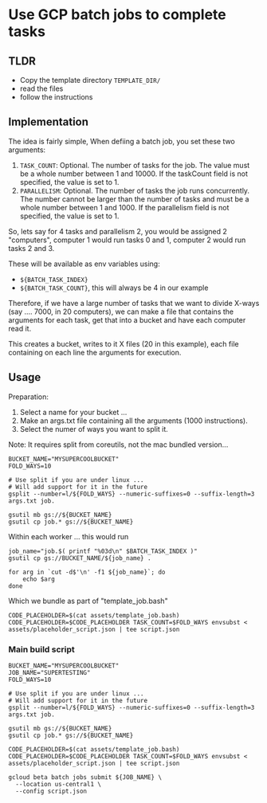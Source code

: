 
# Use GCP batch jobs to complete tasks

## TLDR

- Copy the template directory `TEMPLATE_DIR/`
- read the files
- follow the instructions

## Implementation

The idea is fairly simple,
When defiing a batch job, you set these two arguments:

1. `TASK_COUNT`: Optional. The number of tasks for the job. The value must be a whole number between 1 and 10000. If the taskCount field is not specified, the value is set to 1.
2. `PARALLELISM`: Optional. The number of tasks the job runs concurrently. The number cannot be larger than the number of tasks and must be a whole number between 1 and 1000. If the parallelism field is not specified, the value is set to 1.

So, lets say for 4 tasks and parallelism 2, you would be assigned
2 "computers", computer 1 would run tasks 0 and 1, computer 2 would run tasks 2 and 3.

These will be available as env variables using:
- `${BATCH_TASK_INDEX}`
- `${BATCH_TASK_COUNT}`, this will always be 4 in our example

Therefore, if we have a large number of tasks that we want to divide
X-ways (say .... 7000, in 20 computers), we can make a file that contains
the arguments for each task, get that into a bucket and have
each computer read it.

This creates a bucket, writes to it X files (20 in this example),
each file containing on each line the arguments for execution.


## Usage

Preparation:
1. Select a name for your bucket ...
2. Make an args.txt file containing all the arguments (1000 instructions).
3. Select the numer of ways you want to split it.

Note: It requires split from coreutils, not the mac bundled version...

```
BUCKET_NAME="MYSUPERCOOLBUCKET"
FOLD_WAYS=10

# Use split if you are under linux ...
# Will add support for it in the future
gsplit --number=l/${FOLD_WAYS} --numeric-suffixes=0 --suffix-length=3 args.txt job.

gsutil mb gs://${BUCKET_NAME}
gsutil cp job.* gs://${BUCKET_NAME}

```

Within each worker ... this would run

```
job_name="job.$( printf "%03d\n" $BATCH_TASK_INDEX )"
gsutil cp gs://BUCKET_NAME/${job_name} .

for arg in `cut -d$'\n' -f1 ${job_name}`; do
    echo $arg
done
```

Which we bundle as part of "template_job.bash"

```
CODE_PLACEHOLDER=$(cat assets/template_job.bash) 
CODE_PLACEHOLDER=$CODE_PLACEHOLDER TASK_COUNT=$FOLD_WAYS envsubst < assets/placeholder_script.json | tee script.json
```


### Main build script

```
BUCKET_NAME="MYSUPERCOOLBUCKET"
JOB_NAME="SUPERTESTING"
FOLD_WAYS=10

# Use split if you are under linux ...
# Will add support for it in the future
gsplit --number=l/${FOLD_WAYS} --numeric-suffixes=0 --suffix-length=3 args.txt job.

gsutil mb gs://${BUCKET_NAME}
gsutil cp job.* gs://${BUCKET_NAME}

CODE_PLACEHOLDER=$(cat assets/template_job.bash) 
CODE_PLACEHOLDER=$CODE_PLACEHOLDER TASK_COUNT=$FOLD_WAYS envsubst < assets/placeholder_script.json | tee script.json

gcloud beta batch jobs submit ${JOB_NAME} \  
  --location us-central1 \
  --config script.json
```

